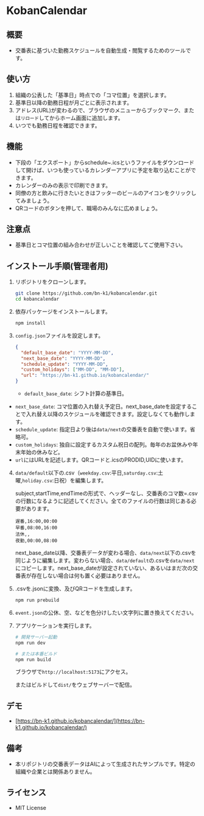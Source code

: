 # KobanCalendar

## 概要

- 交番表に基づいた勤務スケジュールを自動生成・閲覧するためのツールです。

## 使い方

1. 組織の公表した「基準日」時点での「コマ位置」を選択します。
2. 基準日以降の勤務日程が月ごとに表示されます。
3. アドレス(URL)が変わるので、ブラウザのメニューからブックマーク、または`リロード`してからホーム画面に追加します。
4. いつでも勤務日程を確認できます。

## 機能

- 下段の「エクスポート」からschedule~.icsというファイルをダウンロードして開けば、いつも使っているカレンダーアプリに予定を取り込むことができます。
- カレンダーのみの表示で印刷できます。
- 同僚の方と飲みに行きたいときはフッターのビールのアイコンをクリックしてみましょう。
- QRコードのボタンを押して、職場のみんなに広めましょう。

## 注意点

- 基準日とコマ位置の組み合わせが正しいことを確認してご使用下さい。

## インストール手順(管理者用)

1. リポジトリをクローンします。

   ```bash
   git clone https://github.com/bn-k1/kobancalendar.git
   cd kobancalendar
   ```

2. 依存パッケージをインストールします。

   ```bash
   npm install
   ```

3. `config.json`ファイルを設定します。

   ```json
   {
     "default_base_date": "YYYY-MM-DD",
     "next_base_date": "YYYY-MM-DD",
     "schedule_update": "YYYY-MM-DD",
     "custom_holidays": ["MM-DD", "MM-DD"],
     "url": "https://bn-k1.github.io/kobancalendar/"
   }
   ```

   - `default_base_date`: シフト計算の基準日。

- `next_base_date`: コマ位置の入れ替え予定日。next_base_dateを設定することで入れ替え以降のスケジュールを確認できます。設定しなくても動作します。
- `schedule_update`: 指定日より後は`data/next`の交番表を自動で使います。省略可。
- `custom_holidays`: 独自に設定するカスタム祝日の配列。毎年のお盆休みや年末年始の休みなど。
- `url`にはURLを記述します。QRコードと.icsのPRODID,UIDに使います。

4. `data/default`以下の.csv（`weekday.csv`:平日,`saturday.csv`:土曜,`holiday.csv`:日祝）を編集します。

   subject,startTime,endTimeの形式で、ヘッダーなし、交番表のコマ数=.csvの行数になるように記述してください。全てのファイルの行数は同じある必要があります。

   ```csv
   遅番,16:00,00:00
   早番,08:00,16:00
   法休,,
   夜勤,00:00,08:00
   ```

   next_base_date以降、交番表データが変わる場合、`data/next`以下の.csvを同じように編集します。変わらない場合、`data/default`の.csvを`data/next`にコピーします。next_base_dateが設定されていない、あるいはまだ次の交番表が存在しない場合は何も置く必要はありません。

5. .csvを.jsonに変換、及びQRコードを生成します。

   ```bash
   npm run prebuild
   ```

6. `event.json`の公休、空、などを色分けしたい文字列に置き換えてください。

7. アプリケーションを実行します。

   ```bash
   # 開発サーバー起動
   npm run dev

   # または本番ビルド
   npm run build
   ```

   ブラウザで`http://localhost:5173`にアクセス。

   またはビルドして`dist/`をウェブサーバーで配信。

## デモ

- [https://bn-k1.github.io/kobancalendar/](https://bn-k1.github.io/kobancalendar/)

## 備考

- 本リポジトリの交番表データはAIによって生成されたサンプルです。特定の組織や企業とは関係ありません。

## ライセンス

- MIT License
